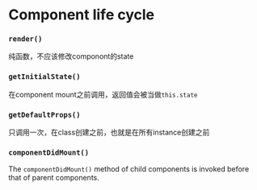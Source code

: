 # Component life cycle


### `render()`

纯函数，不应该修改componont的state


### `getInitialState()`

在component mount之前调用，返回值会被当做`this.state`

### `getDefaultProps()`

只调用一次，在class创建之前，也就是在所有instance创建之前


### `componentDidMount()`
The `componentDidMount()` method of child components is invoked before that of parent components.
